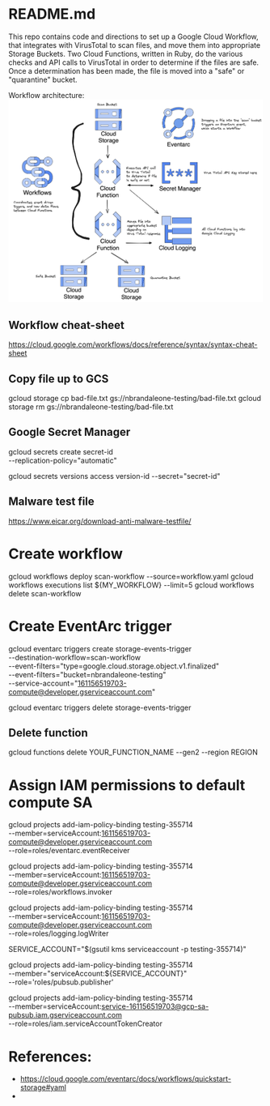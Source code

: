 # README.md

This repo contains code and directions to set up a Google Cloud Workflow,
that integrates with VirusTotal to scan files, and move them into
appropriate Storage Buckets. Two Cloud Functions,
written in Ruby, do the various checks and API calls to VirusTotal in order
to determine if the files are safe. Once a determination has been made,
the file is moved into a "safe" or "quarantine" bucket.

Workflow architecture:
![Architectural diagram](./workflow-diagram.png)

## Workflow cheat-sheet

https://cloud.google.com/workflows/docs/reference/syntax/syntax-cheat-sheet

## Copy file up to GCS

gcloud storage cp bad-file.txt gs://nbrandaleone-testing/bad-file.txt
gcloud storage rm gs://nbrandaleone-testing/bad-file.txt

## Google Secret Manager

gcloud secrets create secret-id \
 --replication-policy="automatic"

gcloud secrets versions access version-id --secret="secret-id"

## Malware test file

https://www.eicar.org/download-anti-malware-testfile/

# Create workflow

gcloud workflows deploy scan-workflow --source=workflow.yaml
gcloud workflows executions list ${MY_WORKFLOW} --limit=5
gcloud workflows delete scan-workflow

# Create EventArc trigger

gcloud eventarc triggers create storage-events-trigger \
 --destination-workflow=scan-workflow \
 --event-filters="type=google.cloud.storage.object.v1.finalized" \
 --event-filters="bucket=nbrandaleone-testing" \
 --service-account="161156519703-compute@developer.gserviceaccount.com"

gcloud eventarc triggers delete storage-events-trigger

## Delete function

gcloud functions delete YOUR_FUNCTION_NAME --gen2 --region REGION

# Assign IAM permissions to default compute SA

gcloud projects add-iam-policy-binding testing-355714 \
 --member=serviceAccount:161156519703-compute@developer.gserviceaccount.com \
 --role=roles/eventarc.eventReceiver

gcloud projects add-iam-policy-binding testing-355714 \
 --member=serviceAccount:161156519703-compute@developer.gserviceaccount.com \
 --role=roles/workflows.invoker

gcloud projects add-iam-policy-binding testing-355714 \
 --member=serviceAccount:161156519703-compute@developer.gserviceaccount.com \
 --role=roles/logging.logWriter

SERVICE_ACCOUNT="$(gsutil kms serviceaccount -p testing-355714)"

gcloud projects add-iam-policy-binding testing-355714 \
 --member="serviceAccount:${SERVICE_ACCOUNT}" \
 --role='roles/pubsub.publisher'

gcloud projects add-iam-policy-binding testing-355714 \
 --member=serviceAccount:service-161156519703@gcp-sa-pubsub.iam.gserviceaccount.com \
 --role=roles/iam.serviceAccountTokenCreator

# References:

- https://cloud.google.com/eventarc/docs/workflows/quickstart-storage#yaml
-
